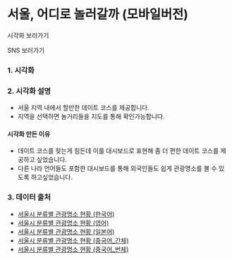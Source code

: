 # 서울, 어디로 놀러갈까 (모바일버전)

시각화 보러가기

SNS 보러가기

### 1. 시각화

### 2. 시각화 설명

- 서울 지역 내에서 할만한 데이트 코스를 제공합니다.
- 지역을 선택하면 놀거리들을 지도를 통해 확인가능합니다.

#### 시각화 만든 이유

- 데이트 코스를 찾는게 힘든데 이를 대시보드로 표현해 좀 더 편한 데이트 코스를 제공하고 싶었습니다.
- 다른 나라 언어들도 포함한 대시보드를 통해 외국인들도 쉽게 관광명소를 볼 수 있도록 하고싶었습니다.


### 3. 데이터 출처

- [서울시 분류별 관광명소 현황 (한국어)](https://data.seoul.go.kr/dataList/OA-2665/F/1/datasetView.do)
- [서울시 분류별 관광명소 현황 (영어)](https://data.seoul.go.kr/dataList/OA-2666/F/1/datasetView.do)
- [서울시 분류별 관광명소 현황 (일본어)](https://data.seoul.go.kr/dataList/OA-2667/F/1/datasetView.do)
- [서울시 분류별 관광명소 현황 (중국어_간체)](https://data.seoul.go.kr/dataList/OA-2668/F/1/datasetView.do)
- [서울시 분류별 관광명소 현황 (중국어_번체)](https://data.seoul.go.kr/dataList/OA-2669/F/1/datasetView.do)

